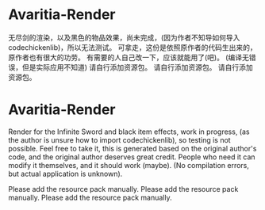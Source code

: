 # Avaritia-Render
无尽剑的渲染，以及黑色的物品效果，尚未完成，(因为作者不知导如何导入codechickenlib)，所以无法测试。
可拿走，这份是依照原作者的代码生出来的，原作者也有很大的功劳。
有需要的人自己改一下，应该就能用了(吧)。 (编译无错误，但是实际应用不知道)
请自行添加资源包。
请自行添加资源包。
请自行添加资源包。
# Avaritia-Render
Render for the Infinite Sword and black item effects, work in progress, (as the author is unsure how to import codechickenlib), so testing is not possible.
Feel free to take it, this is generated based on the original author's code, and the original author deserves great credit.
People who need it can modify it themselves, and it should work (maybe). (No compilation errors, but actual application is unknown).

Please add the resource pack manually.
Please add the resource pack manually.
Please add the resource pack manually.
